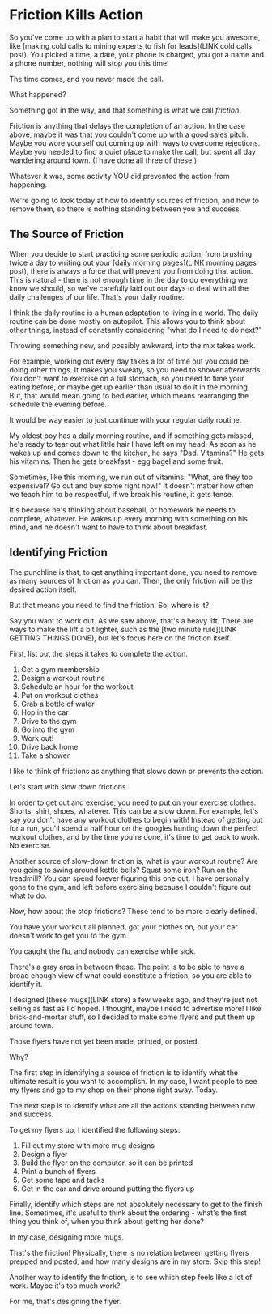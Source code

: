 Friction Kills Action
=====================

So you've come up with a plan to start a habit that will make you awesome, like [making cold calls to mining experts to fish for leads](LINK cold calls post).  You picked a time, a date, your phone is charged, you got a name and a phone number, nothing will stop you this time!

The time comes, and you never made the call.

What happened?

Something got in the way, and that something is what we call _friction_.

Friction is anything that delays the completion of an action.  In the case above, maybe it was that you couldn't come up with a good sales pitch.  Maybe you wore yourself out coming up with ways to overcome rejections.  Maybe you needed to find a quiet place to make the call, but spent all day wandering around town.  (I have done all three of these.)

Whatever it was, some activity YOU did prevented the action from happening.

We're going to look today at how to identify sources of friction, and how to remove them, so there is nothing standing between you and success.

## The Source of Friction

When you decide to start practicing some periodic action, from brushing twice a day to writing out your [daily morning pages](LINK morning pages post), there is always a force that will prevent you from doing that action.  This is natural - there is not enough time in the day to do everything we know we should, so we've carefully laid out our days to deal with all the daily challenges of our life.  That's your daily routine.

I think the daily routine is a human adaptation to living in a world.  The daily routine can be done mostly on autopilot.  This allows you to think about other things, instead of constantly considering "what do I need to do next?"

Throwing something new, and possibly awkward, into the mix takes work.

For example, working out every day takes a lot of time out you could be doing other things.  It makes you sweaty, so you need to shower afterwards.  You don't want to exercise on a full stomach, so you need to time your eating before, or maybe get up earlier than usual to do it in the morning.  But, that would mean going to bed earlier, which means rearranging the schedule the evening before.

It would be way easier to just continue with your regular daily routine.

My oldest boy has a daily morning routine, and if something gets missed, he's ready to tear out what little hair I have left on my head.  As soon as he wakes up and comes down to the kitchen, he says "Dad.  Vitamins?"  He gets his vitamins.  Then he gets breakfast - egg bagel and some fruit.

Sometimes, like this morning, we run out of vitamins.  "What, are they too expensive!?  Go out and buy some right now!"  It doesn't matter how often we teach him to be respectful, if we break his routine, it gets tense.

It's because he's thinking about baseball, or homework he needs to complete, whatever.  He wakes up every morning with something on his mind, and he doesn't want to have to think about breakfast.

## Identifying Friction

The punchline is that, to get anything important done, you need to remove as many sources of friction as you can.  Then, the only friction will be the desired action itself.

But that means you need to find the friction.  So, where is it?

Say you want to work out.  As we saw above, that's a heavy lift.  There are ways to make the lift a bit lighter, such as the [two minute rule](LINK GETTING THINGS DONE), but let's focus here on the friction itself.

First, list out the steps it takes to complete the action.

1. Get a gym membership
2. Design a workout routine
3. Schedule an hour for the workout
4. Put on workout clothes
5. Grab a bottle of water
6. Hop in the car
7. Drive to the gym
8. Go into the gym
9. Work out!
10. Drive back home
11. Take a shower

I like to think of frictions as anything that slows down or prevents the action.

Let's start with slow down frictions.

In order to get out and exercise, you need to put on your exercise clothes.  Shorts, shirt, shoes, whatever.  This can be a slow down.  For example, let's say you don't have any workout clothes to begin with!  Instead of getting out for a run, you'll spend a half hour on the googles hunting down the perfect workout clothes, and by the time you're done, it's time to get back to work.  No exercise.

Another source of slow-down friction is, what is your workout routine?  Are you going to swing around kettle bells?  Squat some iron?  Run on the treadmill?  You can spend forever figuring this one out.  I have personally gone to the gym, and left before exercising because I couldn't figure out what to do.

Now, how about the stop frictions?  These tend to be more clearly defined.

You have your workout all planned, got your clothes on, but your car doesn't work to get you to the gym.

You caught the flu, and nobody can exercise while sick.

There's a gray area in between these.  The point is to be able to have a broad enough view of what could constitute a friction, so you are able to identify it.









I designed [these mugs](LINK store) a few weeks ago, and they're just not selling as fast as I'd hoped.  I thought, maybe I need to advertise more!  I like brick-and-mortar stuff, so I decided to make some flyers and put them up around town.

Those flyers have not yet been made, printed, or posted.

Why?

The first step in identifying a source of friction is to identify what the ultimate result is you want to accomplish.  In my case, I want people to see my flyers and go to my shop on their phone right away.  Today.

The next step is to identify what are all the actions standing between now and success.

To get my flyers up, I identified the following steps:

1. Fill out my store with more mug designs
2. Design a flyer
3. Build the flyer on the computer, so it can be printed
4. Print a bunch of flyers
5. Get some tape and tacks
6. Get in the car and drive around putting the flyers up

Finally, identify which steps are not absolutely necessary to get to the finish line.  Sometimes, it's useful to think about the ordering - what's the first thing you think of, when you think about getting her done?

In my case, designing more mugs.

That's the friction!  Physically, there is no relation between getting flyers prepped and posted, and how many designs are in my store.  Skip this step!

Another way to identify the friction, is to see which step feels like a lot of work.  Maybe it's too much work?

For me, that's designing the flyer.

